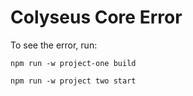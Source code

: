 # Colyseus Core Error

To see the error, run:

```
npm run -w project-one build

npm run -w project two start
```